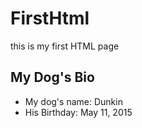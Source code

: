 # FirstHtml
this is my first HTML page 

## My Dog's Bio
- My dog's name: Dunkin
- His Birthday: May 11, 2015